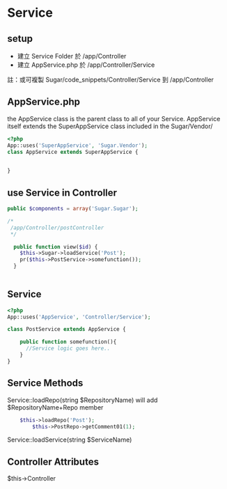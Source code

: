 # Service

## setup
* 建立 Service Folder 於 /app/Controller
* 建立 AppService.php 於 /app/Controller/Service

註：或可複製 Sugar/code_snippets/Controller/Service 到 /app/Controller



## AppService.php
the AppService class is the parent class to all of your Service. 
AppService itself extends the SuperAppService class included in the Sugar/Vendor/ 
```php
<?php
App::uses('SuperAppService', 'Sugar.Vendor');
class AppService extends SuperAppService {

 
}
```

## use Service in Controller

```php
public $components = array('Sugar.Sugar');
```

```php
/*
 /app/Controller/postController
 */

  public function view($id) {
    $this->Sugar->loadService('Post');
    pr($this->PostService->somefunction());
  }
     
```
## Service
```php
<?php
App::uses('AppService', 'Controller/Service');

class PostService extends AppService {

    public function somefunction(){  
      //Service logic goes here..
    }
}
```

## Service Methods
Service::loadRepo(string $RepositoryName)
will add $RepositoryName+Repo member
```php
    $this->loadRepo('Post');         
		$this->PostRepo->getComment01(1);
```

Service::loadService(string $ServiceName)



## Controller Attributes
$this->Controller



